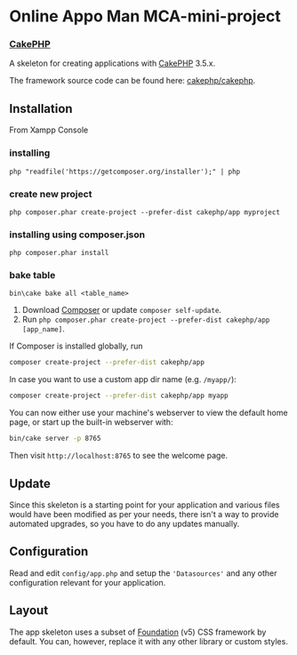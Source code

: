 # Online Appo Man MCA-mini-project 
### [CakePHP](http://cakephp.org) 


A skeleton for creating applications with [CakePHP](https://cakephp.org) 3.5.x.

The framework source code can be found here: [cakephp/cakephp](https://github.com/cakephp/cakephp).

## Installation

From Xampp Console
### installing
```
php "readfile('https://getcomposer.org/installer');" | php
```
### create new project
```
php composer.phar create-project --prefer-dist cakephp/app myproject
```
### installing using composer.json
```
php composer.phar install
```
### bake table
```
bin\cake bake all <table_name>
```
1. Download [Composer](https://getcomposer.org/doc/00-intro.md) or update `composer self-update`.
2. Run `php composer.phar create-project --prefer-dist cakephp/app [app_name]`.

If Composer is installed globally, run

```bash
composer create-project --prefer-dist cakephp/app
```

In case you want to use a custom app dir name (e.g. `/myapp/`):

```bash
composer create-project --prefer-dist cakephp/app myapp
```

You can now either use your machine's webserver to view the default home page, or start
up the built-in webserver with:

```bash
bin/cake server -p 8765
```

Then visit `http://localhost:8765` to see the welcome page.

## Update

Since this skeleton is a starting point for your application and various files
would have been modified as per your needs, there isn't a way to provide
automated upgrades, so you have to do any updates manually.

## Configuration

Read and edit `config/app.php` and setup the `'Datasources'` and any other
configuration relevant for your application.

## Layout

The app skeleton uses a subset of [Foundation](http://foundation.zurb.com/) (v5) CSS
framework by default. You can, however, replace it with any other library or
custom styles.
